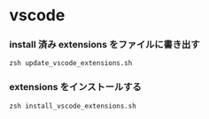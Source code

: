 # vscode
### install 済み extensions をファイルに書き出す
```
zsh update_vscode_extensions.sh
```

### extensions をインストールする
```
zsh install_vscode_extensions.sh
```
